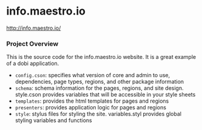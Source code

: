 # info.maestro.io

http://info.maestro.io/

### Project Overview
This is the source code for the info.maestro.io website. It is a great example of a dobi application. 

- `config.cson`: specifies what version of core and admin to use, dependencies, page types, regions, and other package information
- `schema`: schema information for the pages, regions, and site design. style.cson provides variables that will be accessible in your style sheets
- `templates`: provides the html templates for pages and regions
- `presenters`: provides application logic for pages and regions
- `style`: stylus files for styling the site. variables.styl provides global styling variables and functions
